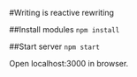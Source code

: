 #Writing is reactive rewriting

##Install modules
`npm install`

##Start server
`npm start`

Open localhost:3000 in browser. 
